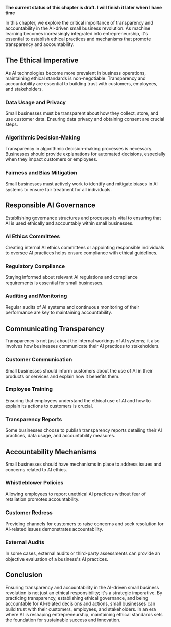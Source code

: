 **The current status of this chapter is draft. I will finish it later when I have time**

In this chapter, we explore the critical importance of transparency and accountability in the AI-driven small business revolution. As machine learning becomes increasingly integrated into entrepreneurship, it's essential to establish ethical practices and mechanisms that promote transparency and accountability.

The Ethical Imperative
----------------------

As AI technologies become more prevalent in business operations, maintaining ethical standards is non-negotiable. Transparency and accountability are essential to building trust with customers, employees, and stakeholders.

### **Data Usage and Privacy**

Small businesses must be transparent about how they collect, store, and use customer data. Ensuring data privacy and obtaining consent are crucial steps.

### **Algorithmic Decision-Making**

Transparency in algorithmic decision-making processes is necessary. Businesses should provide explanations for automated decisions, especially when they impact customers or employees.

### **Fairness and Bias Mitigation**

Small businesses must actively work to identify and mitigate biases in AI systems to ensure fair treatment for all individuals.

Responsible AI Governance
-------------------------

Establishing governance structures and processes is vital to ensuring that AI is used ethically and accountably within small businesses.

### **AI Ethics Committees**

Creating internal AI ethics committees or appointing responsible individuals to oversee AI practices helps ensure compliance with ethical guidelines.

### **Regulatory Compliance**

Staying informed about relevant AI regulations and compliance requirements is essential for small businesses.

### **Auditing and Monitoring**

Regular audits of AI systems and continuous monitoring of their performance are key to maintaining accountability.

Communicating Transparency
--------------------------

Transparency is not just about the internal workings of AI systems; it also involves how businesses communicate their AI practices to stakeholders.

### **Customer Communication**

Small businesses should inform customers about the use of AI in their products or services and explain how it benefits them.

### **Employee Training**

Ensuring that employees understand the ethical use of AI and how to explain its actions to customers is crucial.

### **Transparency Reports**

Some businesses choose to publish transparency reports detailing their AI practices, data usage, and accountability measures.

Accountability Mechanisms
-------------------------

Small businesses should have mechanisms in place to address issues and concerns related to AI ethics.

### **Whistleblower Policies**

Allowing employees to report unethical AI practices without fear of retaliation promotes accountability.

### **Customer Redress**

Providing channels for customers to raise concerns and seek resolution for AI-related issues demonstrates accountability.

### **External Audits**

In some cases, external audits or third-party assessments can provide an objective evaluation of a business's AI practices.

Conclusion
----------

Ensuring transparency and accountability in the AI-driven small business revolution is not just an ethical responsibility; it's a strategic imperative. By practicing transparency, establishing ethical governance, and being accountable for AI-related decisions and actions, small businesses can build trust with their customers, employees, and stakeholders. In an era where AI is reshaping entrepreneurship, maintaining ethical standards sets the foundation for sustainable success and innovation.
